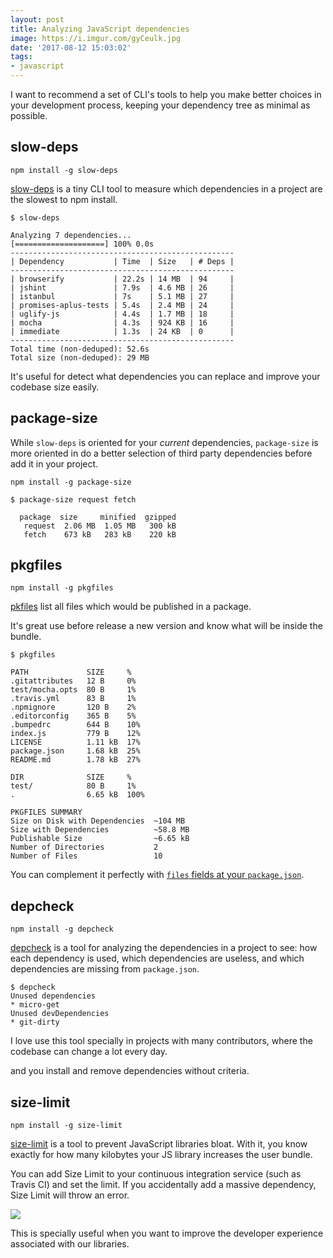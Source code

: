 ```yaml
---
layout: post
title: Analyzing JavaScript dependencies
image: https://i.imgur.com/gyCeulk.jpg
date: '2017-08-12 15:03:02'
tags:
- javascript
---
```


I want to recommend a set of CLI's tools to help you make better choices in your development process, keeping your dependency tree as minimal as possible.

## slow-deps

```
npm install -g slow-deps
```

[slow-deps](https://www.npmjs.com/package/slow-deps) is a tiny CLI tool to measure which dependencies in a project are the slowest to npm install.

```
$ slow-deps

Analyzing 7 dependencies...
[====================] 100% 0.0s
--------------------------------------------------
| Dependency           | Time  | Size   | # Deps |
--------------------------------------------------
| browserify           | 22.2s | 14 MB  | 94     |
| jshint               | 7.9s  | 4.6 MB | 26     |
| istanbul             | 7s    | 5.1 MB | 27     |
| promises-aplus-tests | 5.4s  | 2.4 MB | 24     |
| uglify-js            | 4.4s  | 1.7 MB | 18     |
| mocha                | 4.3s  | 924 KB | 16     |
| immediate            | 1.3s  | 24 KB  | 0      |
--------------------------------------------------
Total time (non-deduped): 52.6s
Total size (non-deduped): 29 MB
```  
  
It's useful for detect what dependencies you can replace and improve your codebase size easily.
  
## package-size

While `slow-deps` is oriented for your *current* dependencies, `package-size` is more oriented in do a better selection of third party dependencies before add it in your project.

```
npm install -g package-size
```

```
$ package-size request fetch

  package  size     minified  gzipped
   request  2.06 MB  1.05 MB   300 kB
   fetch    673 kB   283 kB    220 kB
```

## pkgfiles

```
npm install -g pkgfiles
```

[pkfiles](https://www.npmjs.com/package/pkfiles) list all files which would be published in a package. 

It's great use before release a new version and know what will be inside the bundle.

```
$ pkgfiles

PATH             SIZE     %
.gitattributes   12 B     0%
test/mocha.opts  80 B     1%
.travis.yml      83 B     1%
.npmignore       120 B    2%
.editorconfig    365 B    5%
.bumpedrc        644 B    10%
index.js         779 B    12%
LICENSE          1.11 kB  17%
package.json     1.68 kB  25%
README.md        1.78 kB  27%

DIR              SIZE     %
test/            80 B     1%
.                6.65 kB  100%

PKGFILES SUMMARY
Size on Disk with Dependencies  ~104 MB
Size with Dependencies          ~58.8 MB
Publishable Size                ~6.65 kB
Number of Directories           2
Number of Files                 10
```

You can complement it perfectly with [`files` fields at your `package.json`](https://docs.npmjs.com/files/package.json#files).

## depcheck

```
npm install -g depcheck
```

[depcheck](https://www.npmjs.com/package/depcheck) is a tool for analyzing the dependencies in a project to see: how each dependency is used, which dependencies are useless, and which dependencies are missing from `package.json`.


```
$ depcheck
Unused dependencies
* micro-get
Unused devDependencies
* git-dirty
```

I love use this tool specially in projects with many contributors, where the codebase can change a lot every day.

and you install and remove dependencies without criteria.

## size-limit

```
npm install -g size-limit
```
[size-limit](https://github.com/ai/size-limit) is a tool to prevent JavaScript libraries bloat. With it, you know exactly for how many kilobytes your JS library increases the user bundle.

You can add Size Limit to your continuous integration service (such as Travis CI) and set the limit. If you accidentally add a massive dependency, Size Limit will throw an error.

![](https://github.com/ai/size-limit/raw/master/screenshots/example.png)

This is specially useful when you want to improve the developer experience associated with our libraries.